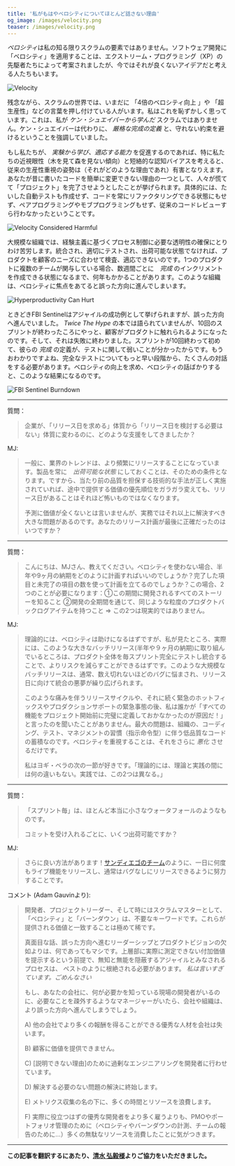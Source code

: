 ```yaml
---
title: '私がもはやベロシティについてほとんど話さない理由'
og_image: /images/velocity.png
teaser: /images/velocity.png
---
```

*ベロシティ*は私の知る限りスクラムの要素ではありません。ソフトウェア開発に「ベロシティ」を適用することは、エクストリーム・プログラミング（XP）の先駆者たちによって考案されましたが、今ではそれが良くないアイデアだと考える人たちもいます。

![Velocity](/images/velocity.png)

残念ながら、スクラムの世界では、いまだに 「4倍のベロシティ向上 」や 「超生産性」などの言葉を押し付けている人がいます。私はこれを恥ずかしく思っています。これは、私が *ケン・シュエイバーから学んだ* スクラムではありません。ケン・シュエイバーは代わりに、 *厳格な完成の定義* と、守れない約束を避けるということを強調していました。

もし私たちが、 *実験から学び、適応する能力* を促進するのであれば、特に私たちの近視眼性（木を見て森を見ない傾向）と短絡的な認知バイアスを考えると、従来の生産性重視の姿勢は（それがどのような理由であれ）有害となりえます。あなたが昔に書いたコードを簡単に変更できない理由の一つとして、人々が慌てて「プロジェクト」を完了させようとしたことが挙げられます。具体的には、たいした自動テストも作成せず、コードを常にリファクタリングできる状態にもせず、ペアプログラミングやモブプログラミングもせず、従来のコードレビューすら行わなかったということです。

![Velocity Considered Harmful](/images/page-9.png)

大規模な組織では、経験主義に基づくプロセス制御に必要な透明性の確保にとりわけ苦労します。統合され、適切にテストされ、出荷可能な状態でなければ、プロダクトを顧客のニーズに合わせて検査、適応できないのです。1つのプロダクトに複数のチームが関与している場合、数週間ごとに　*完成* のインクリメントを作成できる状態になるまで、何年もかかることがあります。このような組織は、ベロシティに焦点をあてると誤った方向に進んでしまいます。

![Hyperproductivity Can Hurt](/images/page-10.png)

ときどきFBI Sentinelはアジャイルの成功例として挙げられますが、誤った方向へ進んでいました。 *Twice The Hype* の本では語られていませんが、10回のスプリントが終わったころにやっと、顧客がプロダクトに触れられるようになったのです。そして、それは失敗に終わりました。スプリントが10回終わって初めて、彼らの *完成* の定義が、テストに関して弱いことが分かったからです。もうおわかりですよね、完全なテストについてもっと早い段階から、たくさんの対話をする必要があります。ベロシティの向上を求め、ベロシティの話ばかりすると、このような結果になるのです。

![FBI Sentinel Burndown](/images/Sentinel-Burndown.png)

----

質問：
> 企業が、「リリース日を求める」体質から「リリース日を検討する必要はない」体質に変わるのに、どのような支援をしてきましたか？

MJ:
> 一般に、業界のトレンドは、より頻繁にリリースすることになっています。製品を常に　*出荷可能な状態* にしておくことは、そのための条件となります。ですから、当たり前の品質を担保する技術的な手法が正しく実施されていれば、途中で提供する価値の優先順位をガラガラ変えても、リリース日があることはそれほど怖いものではなくなります。
>
> 予測に価値が全くないとは言いませんが、実務ではそれ以上に解決すべき大きな問題があるのです。あなたのリリース計画が最後に正確だったのはいつですか？

----

質問：
> こんにちは、MJさん、教えてください。ベロシティを使わない場合、半年や9ヶ月の納期をどのように計画すればいいのでしょうか？完了した項目と未完了の項目の数を使って計画を立てるのでしょうか？この場合、2つのことが必要になります：①この期間に開発されるすべてのストーリーを知ること
②開発の全期間を通じて、同じような粒度のプロダクトバックログアイテムを持つこと
=> この2つは現実的ではありません。


MJ:
> 理論的には、ベロシティは助けになるはずですが、私が見たところ、実際には、このような大きなバッチリリース(半年や９ヶ月の納期)に取り組んでいるところは、プロダクト全体を毎スプリント完全にテストし統合することで、よりリスクを減らすことができるはずです。このような大規模なバッチリリースは、通常、数え切れないほどのバグに悩まされ、リリース日に向けて統合の悪夢が繰り広げられます。
>
> このような痛みを伴うリリースサイクルや、それに続く緊急のホットフィックスやプロダクションサポートの緊急事態の後、私は誰かが「すべての機能をプロジェクト開始前に完璧に定義しておかなかったのが原因だ！」と言ったのを聞いたことがありません。最大の問題は、組織の、コーディング、テスト、マネジメントの習慣（指示命令型）に伴う低品質なコードの蓄積なのです。ベロシティを重視することは、それをさらに *悪化* させるだけです。
>
> 私はヨギ・ベラの次の一節が好きです。「理論的には、理論と実践の間には何の違いもない。実践では、この2つは異なる。」


----

質問：
> 「スプリント毎」は、ほとんど本当に小さなウォータフォールのようなものです。
>
> コミットを受け入れるごとに、いくつ出荷可能ですか？

MJ:
> さらに良い方法があります！[サンディエゴのチーム](https://www.youtube.com/watch?v=p_pvslS4gEI)のように、一日に何度もライブ機能をリリースし、通常はバグなしにリリースできるように努力することです。


コメント (Adam Gauvinより):
>
> 開発者、プロジェクトリーダー、そして時にはスクラムマスターとして、「ベロシティ」と「バーンダウン」は、不要なキーワードです。これらが提供される価値と一致することは極めて稀です。
>
> 真面目な話、誤った方向へ進むリーダーシップとプロダクトビジョンの欠如よりは、何であってもマシです。上層部に実際に測定できない付加価値を提示するという前提で、無知と無能を隠蔽するアジャイルとみなされるプロセスは、 ペストのように根絶される必要があります。 *私は言いすぎています。ごめんなさい*
>
> もし、あなたの会社に、何が必要かを知っている現場の開発者がいるのに、必要なことを疎外するようなマネージャーがいたら、会社や組織は、より誤った方向へ進んでしまうでしょう。
>
> A) 他の会社でより多くの報酬を得ることができる優秀な人材を会社は失います。
>
> B) 顧客に価値を提供できません。
>
> C) \[説明できない理由\]のために過剰なエンジニアリングを開発者に行わせています。
>
> D) 解決する必要のない問題の解決に終始します。
>
> E) メトリクス収集の名の下に、多くの時間とリソースを浪費します。
>
> F) 実際に役立つはずの優秀な開発者をより多く雇うよりも、PMOやポートフォリオ管理のために（ベロシティやバーンダウンの計測、チームの報告のために…）多くの無駄なリソースを消費したことに気がつきます。

---

**この記事を翻訳するにあたり、[清水 弘毅様](https://twitter.com/Koki_jp)よりご協力をいただきました。**